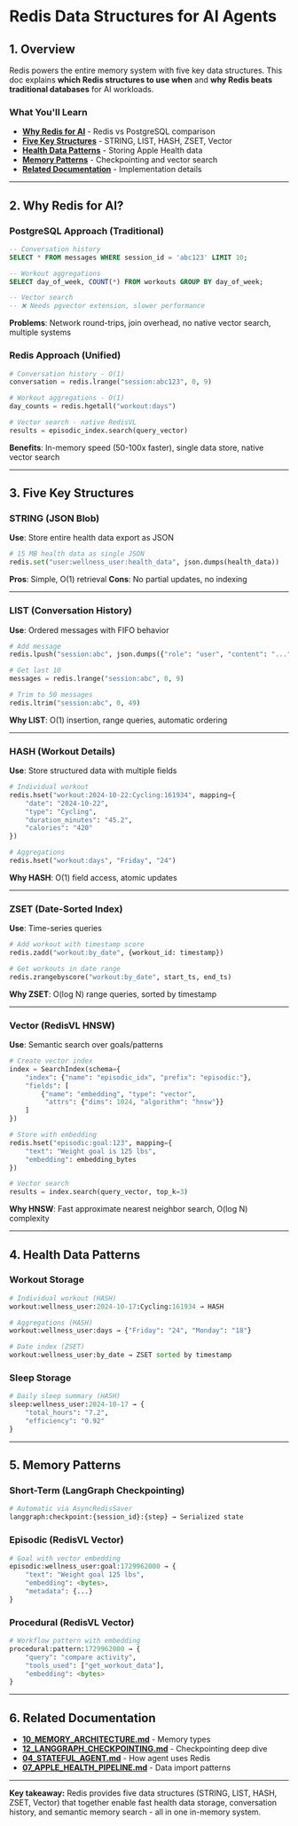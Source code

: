 # Redis Data Structures for AI Agents

## 1. Overview

Redis powers the entire memory system with five key data structures. This doc explains **which Redis structures to use when** and **why Redis beats traditional databases** for AI workloads.

### What You'll Learn

- **[Why Redis for AI](#2-why-redis-for-ai)** - Redis vs PostgreSQL comparison
- **[Five Key Structures](#3-five-key-structures)** - STRING, LIST, HASH, ZSET, Vector
- **[Health Data Patterns](#4-health-data-patterns)** - Storing Apple Health data
- **[Memory Patterns](#5-memory-patterns)** - Checkpointing and vector search
- **[Related Documentation](#6-related-documentation)** - Implementation details

---

## 2. Why Redis for AI?

### PostgreSQL Approach (Traditional)

```sql
-- Conversation history
SELECT * FROM messages WHERE session_id = 'abc123' LIMIT 10;

-- Workout aggregations
SELECT day_of_week, COUNT(*) FROM workouts GROUP BY day_of_week;

-- Vector search
-- ❌ Needs pgvector extension, slower performance
```

**Problems**: Network round-trips, join overhead, no native vector search, multiple systems

### Redis Approach (Unified)

```python
# Conversation history - O(1)
conversation = redis.lrange("session:abc123", 0, 9)

# Workout aggregations - O(1)
day_counts = redis.hgetall("workout:days")

# Vector search - native RedisVL
results = episodic_index.search(query_vector)
```

**Benefits**: In-memory speed (50-100x faster), single data store, native vector search

---

## 3. Five Key Structures

### STRING (JSON Blob)

**Use**: Store entire health data export as JSON

```python
# 15 MB health data as single JSON
redis.set("user:wellness_user:health_data", json.dumps(health_data))
```

**Pros**: Simple, O(1) retrieval
**Cons**: No partial updates, no indexing

---

### LIST (Conversation History)

**Use**: Ordered messages with FIFO behavior

```python
# Add message
redis.lpush("session:abc", json.dumps({"role": "user", "content": "..."}))

# Get last 10
messages = redis.lrange("session:abc", 0, 9)

# Trim to 50 messages
redis.ltrim("session:abc", 0, 49)
```

**Why LIST**: O(1) insertion, range queries, automatic ordering

---

### HASH (Workout Details)

**Use**: Store structured data with multiple fields

```python
# Individual workout
redis.hset("workout:2024-10-22:Cycling:161934", mapping={
    "date": "2024-10-22",
    "type": "Cycling",
    "duration_minutes": "45.2",
    "calories": "420"
})

# Aggregations
redis.hset("workout:days", "Friday", "24")
```

**Why HASH**: O(1) field access, atomic updates

---

### ZSET (Date-Sorted Index)

**Use**: Time-series queries

```python
# Add workout with timestamp score
redis.zadd("workout:by_date", {workout_id: timestamp})

# Get workouts in date range
redis.zrangebyscore("workout:by_date", start_ts, end_ts)
```

**Why ZSET**: O(log N) range queries, sorted by timestamp

---

### Vector (RedisVL HNSW)

**Use**: Semantic search over goals/patterns

```python
# Create vector index
index = SearchIndex(schema={
    "index": {"name": "episodic_idx", "prefix": "episodic:"},
    "fields": [
        {"name": "embedding", "type": "vector",
         "attrs": {"dims": 1024, "algorithm": "hnsw"}}
    ]
})

# Store with embedding
redis.hset("episodic:goal:123", mapping={
    "text": "Weight goal is 125 lbs",
    "embedding": embedding_bytes
})

# Vector search
results = index.search(query_vector, top_k=3)
```

**Why HNSW**: Fast approximate nearest neighbor search, O(log N) complexity

---

## 4. Health Data Patterns

### Workout Storage

```python
# Individual workout (HASH)
workout:wellness_user:2024-10-17:Cycling:161934 → HASH

# Aggregations (HASH)
workout:wellness_user:days → {"Friday": "24", "Monday": "18"}

# Date index (ZSET)
workout:wellness_user:by_date → ZSET sorted by timestamp
```

### Sleep Storage

```python
# Daily sleep summary (HASH)
sleep:wellness_user:2024-10-17 → {
    "total_hours": "7.2",
    "efficiency": "0.92"
}
```

---

## 5. Memory Patterns

### Short-Term (LangGraph Checkpointing)

```python
# Automatic via AsyncRedisSaver
langgraph:checkpoint:{session_id}:{step} → Serialized state
```

### Episodic (RedisVL Vector)

```python
# Goal with vector embedding
episodic:wellness_user:goal:1729962000 → {
    "text": "Weight goal 125 lbs",
    "embedding": <bytes>,
    "metadata": {...}
}
```

### Procedural (RedisVL Vector)

```python
# Workflow pattern with embedding
procedural:pattern:1729962000 → {
    "query": "compare activity",
    "tools_used": ["get_workout_data"],
    "embedding": <bytes>
}
```

---

## 6. Related Documentation

- **[10_MEMORY_ARCHITECTURE.md](10_MEMORY_ARCHITECTURE.md)** - Memory types
- **[12_LANGGRAPH_CHECKPOINTING.md](12_LANGGRAPH_CHECKPOINTING.md)** - Checkpointing deep dive
- **[04_STATEFUL_AGENT.md](04_STATEFUL_AGENT.md)** - How agent uses Redis
- **[07_APPLE_HEALTH_PIPELINE.md](07_APPLE_HEALTH_PIPELINE.md)** - Data import patterns

---

**Key takeaway:** Redis provides five data structures (STRING, LIST, HASH, ZSET, Vector) that together enable fast health data storage, conversation history, and semantic memory search - all in one in-memory system.
